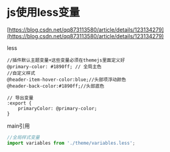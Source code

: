 # js使用less变量
[https://blog.csdn.net/qq873113580/article/details/123134279](https://blog.csdn.net/qq873113580/article/details/123134279)

less

```less
//插件默认主题变量+这些变量必须在themejs里面定义好
@primary-color: #1890ff; // 全局主色
//自定义样式
@header-item-hover-color:blue;//头部项浮动颜色
@header-back-color:#1890ff;//头部底色
 
// 导出变量
:export {
    primaryColor: @primary-color; 
}
```

main引用

```js
//全局样式变量
import variables from './theme/variables.less';
```